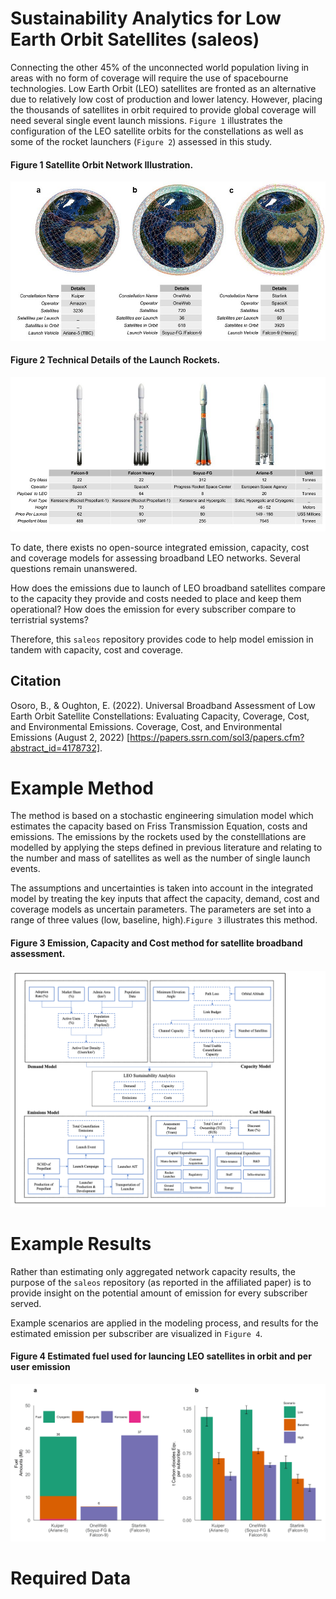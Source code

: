 # Sustainability Analytics for Low Earth Orbit Satellites (saleos)

Connecting the other 45% of the unconnected world population living in areas with no form of coverage will require the use of spacebourne technologies. Low Earth Orbit (LEO) satellites are fronted as an alternative due to relatively low cost of production and lower latency. However, placing the thousands of satellites in orbit required to provide global coverage will need several single event launch missions. `Figure 1` illustrates the configuration of the LEO satellite orbits for the constellations as well as some of the rocket launchers (`Figure 2`) assessed in this study. 

#### Figure 1 Satellite Orbit Network Illustration.
<p align="center">
  <img src="/docs/fig_1.jpg" />
</p>

#### Figure 2 Technical Details of the Launch Rockets.
<p align="center">
  <img src="/docs/fig_2.jpg" />
</p>

To date, there exists no open-source integrated emission, capacity, cost and coverage models for assessing broadband LEO networks. Several questions remain unanswered.

How does the emissions due to launch of LEO broadband satellites compare to the capacity they provide and costs needed to place and keep them operational? How does the emission for every subscriber compare to terristrial systems?

Therefore, this `saleos` repository provides code to help model emission in tandem with capacity, cost and coverage. 

Citation
---------
Osoro, B., & Oughton, E. (2022). Universal Broadband Assessment of Low Earth Orbit Satellite Constellations: Evaluating Capacity, Coverage, Cost, and Environmental Emissions. Coverage, Cost, and Environmental Emissions (August 2, 2022) [https://papers.ssrn.com/sol3/papers.cfm?abstract_id=4178732].

Example Method
==============

The method is based on a stochastic engineering simulation model which estimates the capacity based on Friss Transmission Equation, costs and emissions. The emissions by the rockets used by the constelllations are modelled by applying the steps defined in previous literature and relating to the number and mass of satellites as well as the number of single launch events.  

The assumptions and uncertainties is taken into account in the integrated model by treating the key inputs that affect the capacity, demand, cost and coverage models as uncertain parameters. The parameters are set into a range of three values (low, baseline, high).`Figure 3` illustrates this method.

#### Figure 3 Emission, Capacity and Cost method for satellite broadband assessment.
<p align = 'center'>
  <img src= '/docs/model.png' />
</p>

Example Results
==============

Rather than estimating only aggregated network capacity results, the purpose of the
`saleos` repository (as reported in the affiliated paper) is to provide insight on the potential amount of emission for every subscriber served. 

Example scenarios are applied in the modeling process, and results for the estimated emission per subscriber are visualized in `Figure 4`.

#### Figure 4 Estimated fuel used for launcing LEO satellites in orbit and per user emission
<p align = 'center'>
  <img src = '/docs/emissions.png' />
</p>

Required Data
==============